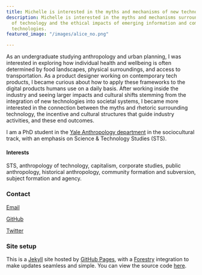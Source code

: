```yaml
---
title: Michelle is interested in the myths and mechanisms of new technologies
description: Michelle is interested in the myths and mechanisms surrounding the production
  of technology and the ethical impacts of emerging information and communications
  technologies.
featured_image: "/images/alice_no.png"

---
```

As an undergraduate studying anthropology and urban planning, I was interested in exploring how individual health and wellbeing is often determined by food landscapes, physical surroundings, and access to transportation. As a product designer working on contemporary tech products, I became curious about how to apply these frameworks to the digital products humans use on a daily basis. After working inside the industry and seeing larger impacts and cultural shifts stemming from the integration of new technologies into societal systems, I became more interested in the connection between the myths and rhetoric surrounding technology, the incentive and cultural structures that guide industry activities, and these end outcomes.

I am a PhD student in the [Yale Anthropology department](https://anthropology.yale.edu/) in the sociocultural track, with an emphasis on Science & Technology Studies (STS).

#### Interests

STS, anthropology of technology, capitalism, corporate studies, public anthropology, historical anthropology, community formation and subversion, subject formation and agency.

### Contact

[Email](mailto:michelle.ann.harvey@gmail.com)

[GitHub](https://github.com/venetucci)

[Twitter](https://twitter.com/mvenetucci)

### Site setup

This is a [Jekyll](https://jekyllrb.com/) site hosted by [GitHub Pages](https://pages.github.com/), with a [Forestry](https://forestry.io/) integration to make updates seamless and simple. You can view the source code [here](https://github.com/venetucci/personal-website).